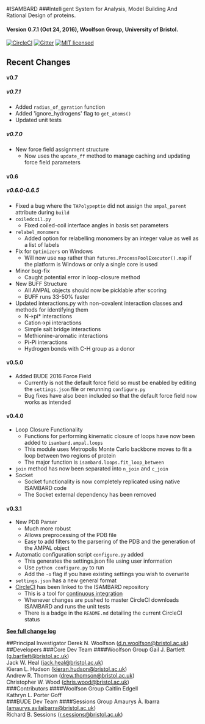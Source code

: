 #ISAMBARD
###Intelligent System for Analysis, Model Building And Rational Design of proteins.
#### Version 0.7.1 (Oct 24, 2016), Woolfson Group, University of Bristol.
[![CircleCI](https://circleci.com/gh/woolfson-group/isambard_dev.svg?style=shield&circle-token=0af7a4c0efd449fda7db2d1deef2745b8d289dcf)](https://circleci.com/gh/woolfson-group/isambard_dev)
[![Gitter](https://img.shields.io/gitter/room/nwjs/nw.js.svg?maxAge=2592000)](https://gitter.im/woolfson-group/isambard?utm_source=share-link&utm_medium=link&utm_campaign=share-link)
[![MIT licensed](https://img.shields.io/badge/license-MIT-blue.svg)](https://github.com/woolfson-group/isambard/blob/master/LICENSE.md)

## Recent Changes

#### v0.7

##### v0.7.1
* Added `radius_of_gyration` function
* Added 'ignore_hydrogens' flag to `get_atoms()`
* Updated unit tests

##### v0.7.0
* New force field assignment structure
    * Now uses the `update_ff` method to manage caching and updating force field parameters

#### v0.6

##### v0.6.0-0.6.5
* Fixed a bug where the `TAPolypeptie` did not assign the `ampal_parent` attribute during `build`
* `coiledcoil.py`
    * Fixed coiled-coil interface angles in basis set parameters
* `relabel_monomers`
    * Added option for relabelling monomers by an integer value as well as a list of labels
* Fix for `Optimizers` on Windows
    * Will now use `map` rather than `futures.ProcessPoolExecutor().map` if the platform is Windows or only a single core is used
* Minor bug-fix
     * Caught potential error in loop-closure method
* New BUFF Structure
    * All AMPAL objects should now be picklable after scoring
    * BUFF runs 33-50% faster
* Updated interactions.py with non-covalent interaction classes and methods for identifying them
    * N->pi* interactions
    * Cation->pi interactions
    * Simple salt bridge interactions
    * Methionine-aromatic interactions
    * Pi-Pi interactions
    * Hydrogen bonds with C-H group as a donor

#### v0.5.0
* Added BUDE 2016 Force Field
    * Currently is not the default force field so must be enabled by editing the `settings.json` file or rerunning `configure.py`
    * Bug fixes have also been included so that the default force field now works as intended

#### v0.4.0
* Loop Closure Functionality
    * Functions for performing kinematic closure of loops have now been added to `isambard.ampal.loops`
    * This module uses Metropolis Monte Carlo backbone moves to fit a loop between two regions of protein
    * The major function is `isambard.loops.fit_loop_between`
* `join` method has now been separated into `n_join` and `c_join`
* Socket
    * Socket functionality is now completely replicated using native ISAMBARD code
    * The Socket external dependency has been removed

#### v0.3.1
* New PDB Parser
    * Much more robust
    * Allows preprocessing of the PDB file
    * Easy to add filters to the parsering of the PDB and the generation of the AMPAL object
* Automatic configuration script `configure.py` added
    * This generates the settings.json file using user information
    * Use `python configure.py` to run
    * Add the `-o` flag if you have existing settings you wish to overwrite
* `settings.json` has a new general format
* [CircleCI](https://circleci.com/) has been linked to the ISAMBARD repository
    * This is a tool for [continuous integration](https://en.wikipedia.org/wiki/Continuous_integration)
    * Whenever changes are pushed to master CircleCI downloads ISAMBARD and runs the unit tests
    * There is a badge in the `README.md` detailing the current CircleCI status 

[**See full change log**](https://github.com/woolfson-group/isambard_dev/wiki/Change-Log)

##Principal Investigator
Derek N. Woolfson (d.n.woolfson@bristol.ac.uk)
##Developers
###Core Dev Team
####Woolfson Group
Gail J. Bartlett (g.bartlett@bristol.ac.uk)<br>
Jack W. Heal (jack.heal@bristol.ac.uk)<br>
Kieran L. Hudson (kieran.hudson@bristol.ac.uk)<br>
Andrew R. Thomson (drew.thomson@bristol.ac.uk)<br>
Christopher W. Wood (chris.wood@bristol.ac.uk)<br>
###Contributors
####Woolfson Group
Caitlin Edgell<br>
Kathryn L. Porter Goff<br>
###BUDE Dev Team
####Sessions Group
Amaurys À. Ibarra (amaurys.avilaibarra@bristol.ac.uk)<br>
Richard B. Sessions (r.sessions@bristol.ac.uk)<br>
